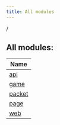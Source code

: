 ```yaml
---
title: All modules
---
```

/



## All modules:


| Name |
|---|
| [api](api/index.html) |  |
| [game](game/index.html) |  |
| [packet](packet/index.html) |  |
| [page](page/index.html) |  |
| [web](web/index.html) |  |

